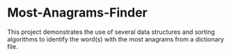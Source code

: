 # Most-Anagrams-Finder
This project demonstrates the use of several data structures and sorting algorithms to identify the word(s) with the most anagrams from a dictionary file.
